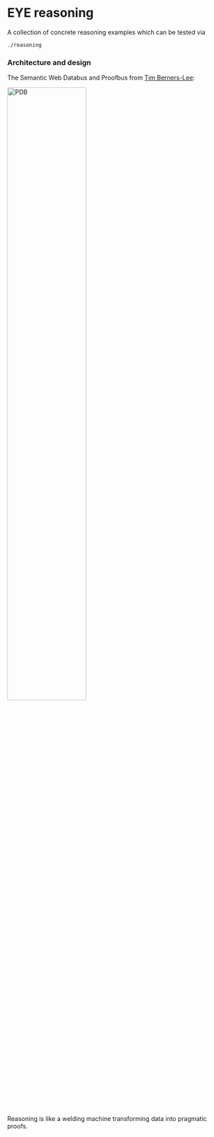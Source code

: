 # EYE reasoning

A collection of concrete reasoning examples which can be tested via
```
./reasoning
```

### Architecture and design

The Semantic Web Databus and Proofbus from [Tim Berners-Lee](http://www.w3.org/People/Berners-Lee/):  
  
<img src="https://www.w3.org/DesignIssues/diagrams/sweb-bus.png" width="60%" height="60%" alt="PDB"/>  

Reasoning is like a welding machine transforming data into pragmatic proofs.  
